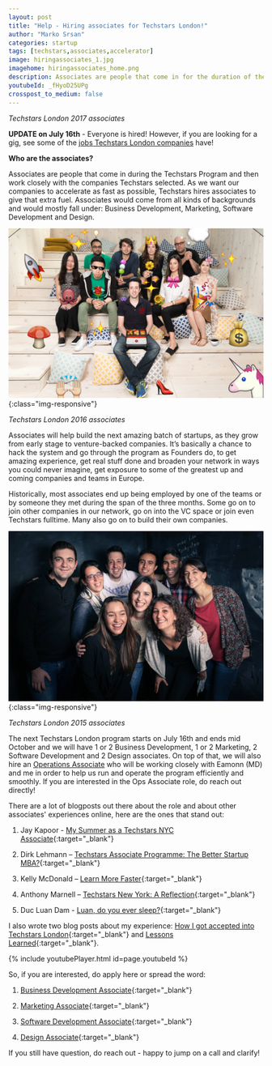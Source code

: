 ```yaml
---
layout: post
title: "Help - Hiring associates for Techstars London!"
author: "Marko Srsan"
categories: startup
tags: [techstars,associates,accelerator]
image: hiringassociates_1.jpg
imagehome: hiringassociates_home.png
description: Associates are people that come in for the duration of the Program and work closely with 10 companies Techstars selected.
youtubeId: _fHyoD25UPg
crosspost_to_medium: false
---
```

*Techstars London 2017 associates*

**UPDATE on July 16th** - Everyone is hired! However, if you are looking for a gig, see some of the [jobs Techstars London companies](http://msrsan.com/Jobs-in-Techstars-London-startups) have!

**Who are the associates?** 

Associates are people that come in during the Techstars Program and then work closely with the companies Techstars selected. As we want our companies to accelerate as fast as possible, Techstars hires associates to give that extra fuel. Associates would come from all kinds of backgrounds and would mostly fall under: Business Development, Marketing, Software Development and Design.

![Techstars London 2016 associates](../assets/img/hiringassociates_2.png){:class="img-responsive"}

*Techstars London 2016 associates*

Associates will help build the next amazing batch of startups, as they grow from early stage to venture-backed companies. It’s basically a chance to hack the system and go through the program as Founders do, to get amazing experience, get real stuff done and broaden your network in ways you could never imagine, get exposure to some of the greatest up and coming companies and teams in Europe. 

Historically, most associates end up being employed by one of the teams or by someone they met during the span of the three months. Some go on to join other companies in our network, go on into the VC space or join even Techstars fulltime. Many also go on to build their own companies.

![Techstars London 2015 associates](../assets/img/hiringassociates_3.jpg){:class="img-responsive"}

*Techstars London 2015 associates*

The next Techstars London program starts on July 16th and ends mid October and we will have 1 or 2 Business Development, 1 or 2 Marketing, 2 Software Development and 2 Design associates. On top of that, we will also hire an [Operations Associate](https://www.techstars.com/jobs/8a78839e62f0c81f0162f6ed92615244/?gnk=job&gni=8a78839e62f0c81f0162f6ed92615244) who will be working closely with Eamonn (MD) and me in order to help us run and operate the program efficiently and smoothly. If you are interested in the Ops Associate role, do reach out directly!

There are a lot of blogposts out there about the role and about other associates' experiences online, here are the ones that stand out:

1. Jay Kapoor - [My Summer as a Techstars NYC Associate](https://jaykapoor.com/my-summer-as-a-techstars-nyc-associate-e4ba258339c4){:target="_blank"}

2. Dirk Lehmann – [Techstars Associate Programme: The Better Startup MBA?](https://medium.com/@DirkLehmann/techstars-associate-program-the-better-startup-mba-897d8070a313){:target="_blank"}

3. Kelly McDonald – [Learn More Faster](https://www.techstars.com/content/blog/learn-more-faster-a-techstars-associates-journey/){:target="_blank"}

4. Anthony Marnell – [Techstars New York: A Reflection](http://vacationanthony.com/post/56144631855/techstars-new-york-a-reflection){:target="_blank"}

5. Duc Luan Dam - [Luan, do you ever sleep?](https://medium.com/@luandd/luan-do-you-ever-sleep-being-an-associate-at-techstars-part-1-d54e64fc80b0){:target="_blank"}

I also wrote two blog posts about my experience: [How I got accepted into Techstars London](http://msrsan.com/startup/How-I-Got-Accepted-To-Techstars-London.html){:target="_blank"} and [Lessons Learned](http://msrsan.com/startup/Lessons-Learned-From-The-Techstars-London-Winter-2014-Batch.html){:target="_blank"}.

{% include youtubePlayer.html id=page.youtubeId %}

So, if you are interested, do apply here or spread the word:
1. [Business Development Associate](https://www.techstars.com/jobs/8a78839e62f0c81f0162f6e4c00051af/?gnk=job&gni=8a78839e62f0c81f0162f6e4c00051af){:target="_blank"}

2. [Marketing Associate](https://www.techstars.com/jobs/8a78839e62f0c81f0162f6e88773522f/?gnk=job&gni=8a78839e62f0c81f0162f6e88773522f){:target="_blank"}

3. [Software Development Associate](https://www.techstars.com/jobs/8a78839f62b28d080162b551a7ef02f7/?gnk=job&gni=8a78839f62b28d080162b551a7ef02f7){:target="_blank"}

4. [Design Associate](https://www.techstars.com/jobs/8a78839f62b28d080162b5634dc13d8e/?gnk=job&gni=8a78839f62b28d080162b5634dc13d8e){:target="_blank"}

If you still have question, do reach out - happy to jump on a call and clarify!